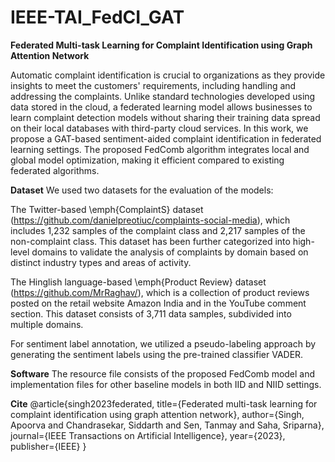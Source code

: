 # IEEE-TAI_FedCI_GAT

**Federated Multi-task Learning for Complaint Identification using Graph Attention Network**

Automatic complaint identification is crucial to organizations as they provide insights to meet the customers' requirements, including handling and addressing the complaints. Unlike standard technologies developed using data stored in the cloud, a federated learning model allows businesses to learn complaint detection models without sharing their training data spread on their local databases with third-party cloud services. In this work, we propose a GAT-based sentiment-aided complaint identification in federated learning settings. The proposed FedComb algorithm integrates local and global model optimization, making it efficient compared to existing federated algorithms. 

**Dataset**
We used two datasets for the evaluation of the models:

The Twitter-based \emph{ComplaintS} dataset (https://github.com/danielpreotiuc/complaints-social-media), which includes 1,232 samples of the complaint class and 2,217 samples of the non-complaint class. This dataset has been further categorized into high-level domains to validate the analysis of complaints by domain based on distinct industry types and areas of activity.

The Hinglish language-based \emph{Product Review} dataset (https://github.com/MrRaghav/), which is a collection of product reviews posted on the retail website Amazon India and in the YouTube comment section. This dataset consists of 3,711 data samples, subdivided into multiple domains.

For sentiment label annotation, we utilized a pseudo-labeling approach by generating the sentiment labels using the pre-trained classifier VADER.

**Software**
The resource file consists of the proposed FedComb model and implementation files for other baseline models in both IID and NIID settings.

**Cite**
@article{singh2023federated,
  title={Federated multi-task learning for complaint identification using graph attention network},
  author={Singh, Apoorva and Chandrasekar, Siddarth and Sen, Tanmay and Saha, Sriparna},
  journal={IEEE Transactions on Artificial Intelligence},
  year={2023},
  publisher={IEEE}
}

